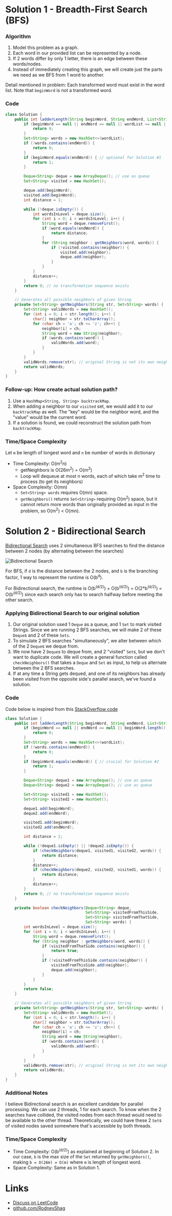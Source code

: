 # Solution 1 - Breadth-First Search (BFS)

### Algorithm

1. Model this problem as a graph.
1. Each word in our provided list can be represented by a node.
1. If 2 words differ by only 1 letter, there is an edge between these words/nodes.
1. Instead of immediately creating this graph, we will create just the parts we need as we BFS from 1 word to another.

Detail mentioned in problem: Each transformed word must exist in the word list. Note that `beginWord` is not a transformed word.

### Code

```java
class Solution {
    public int ladderLength(String beginWord, String endWord, List<String> wordList) {
        if (beginWord == null || endWord == null || wordList == null || beginWord.length() != endWord.length()) {
            return 0;
        }
        Set<String> words = new HashSet<>(wordList);
        if (!words.contains(endWord)) {
            return 0;
        }
        if (beginWord.equals(endWord)) { // optional for Solution #1
            return 1;
        }

        Deque<String> deque = new ArrayDeque(); // use as queue
        Set<String> visited = new HashSet();

        deque.add(beginWord);
        visited.add(beginWord);
        int distance = 1;

        while (!deque.isEmpty()) {
            int wordsInLevel = deque.size();
            for (int i = 0; i < wordsInLevel; i++) {
                String word = deque.removeFirst();
                if (word.equals(endWord)) {
                    return distance;
                }
                for (String neighbor : getNeighbors(word, words)) {
                    if (!visited.contains(neighbor)) {
                        visited.add(neighbor);
                        deque.add(neighbor);
                    }
                }
            }
            distance++;
        }
        return 0; // no transformation sequence exists
    }

    // Generates all possible neighbors of given String
    private Set<String> getNeighbors(String str, Set<String> words) {
        Set<String> validWords = new HashSet();
        for (int i = 0; i < str.length(); i++) {
            char[] neighbor = str.toCharArray();
            for (char ch = 'a'; ch <= 'z'; ch++) {
                neighbor[i] = ch;
                String word = new String(neighbor);
                if (words.contains(word)) {
                    validWords.add(word);
                }
            }
        }
        validWords.remove(str); // original String is not its own neighbor
        return validWords;
    }
}
```
### Follow-up: How create actual solution path?

1. Use a `HashMap<String, String> backtrackMap`.
1. When adding a neighbor to our `visited` set, we would add it to our `backtrackMap` as well. The "key" would be the neighbor word, and the "value" would be the current word.
1. If a solution is found, we could reconstruct the solution path from `backtrackMap`.

### Time/Space Complexity

Let `m` be length of longest word and `n` be number of words in dictionary

- Time Complexity:  O(m<sup>2</sup>n)
    - getNeighbors is O(26m<sup>2</sup>) = O(m<sup>2</sup>)
    - Loop will dequeue at most n words, each of which take m<sup>2</sup> time to process (to get its neighbors)
- Space Complexity: O(mn)
    - `Set<String> words` requires O(mn) space.
    - `getNeighbors()` returns `Set<String>` requiring O(m<sup>2</sup>) space, but it cannot return more words than originally provided as input in the problem, so O(m<sup>2</sup>) < O(mn).

# Solution 2 - Bidirectional Search

[Bidirectional Search](http://theoryofprogramming.com/2018/01/21/bidirectional-search/) uses 2 simultaneous BFS searches to find the distance between 2 nodes (by alternating between the searches)

![Bidirectional Search](./images/BidirectionalSearch.png)

For BFS, if `d` is the distance between the 2 nodes, and `b` is the branching factor, 1 way to represent the runtime is O(b<sup>d</sup>).

For Bidirectional search, the runtime is O(b<sup>(d/2)</sup>) + O(b<sup>(d/2)</sup>) = O(2*b<sup>(d/2)</sup>) = O(b<sup>(d/2)</sup>) since each search only has to search halfway before meeting the other search.

### Applying Bidirectional Search to our original solution

1. Our original solution used 1 `Deque` as a queue, and 1 `Set` to mark visited Strings. Since we are running 2 BFS searches, we will make 2 of these `Deque`s and 2 of these `Sets`.
1. To simulate 2 BFS searches "simultaneously", we alter between which of the 2 `Deque`s we deque from.
1. We now have 2 `Deque`s to deque from, and 2 "visited" `Set`s, but we don't want to duplicate code. We will create  a general function called `checkNeighbors()` that takes a `Deque` and `Set` as input, to help us alternate between the 2 BFS searches.
1. If at any time a String gets dequed, and one of its neighbors has already been visited from the opposite side's parallel search, we've found a solution.

### Code

Code below is inspired from this [StackOverflow code](https://stackoverflow.com/a/39782065/10146735)

```java
class Solution {
    public int ladderLength(String beginWord, String endWord, List<String> wordList) {
        if (beginWord == null || endWord == null || beginWord.length() != endWord.length()) {
            return 0;
        }
        Set<String> words = new HashSet<>(wordList);
        if (!words.contains(endWord)) {
            return 0;
        }
        if (beginWord.equals(endWord)) { // crucial for Solution #2
            return 1;
        }

        Deque<String> deque1 = new ArrayDeque(); // use as queue
        Deque<String> deque2 = new ArrayDeque(); // use as queue

        Set<String> visited1 = new HashSet();
        Set<String> visited2 = new HashSet();

        deque1.add(beginWord);
        deque2.add(endWord);

        visited1.add(beginWord);
        visited2.add(endWord);

        int distance = 2;

        while (!deque1.isEmpty() || !deque2.isEmpty()) {
            if (checkNeighbors(deque1, visited1, visited2, words)) {
                return distance;
            }
            distance++;
            if (checkNeighbors(deque2, visited2, visited1, words)) {
                return distance;
            }
            distance++;
        }
        return 0; // no transformation sequence exists
    }

    private boolean checkNeighbors(Deque<String> deque,
                                   Set<String> visitedFromThisSide,
                                   Set<String> visitedFromThatSide,
                                   Set<String> words) {
        int wordsInLevel = deque.size();
        for (int i = 0; i < wordsInLevel; i++) {
            String word = deque.removeFirst();
            for (String neighbor : getNeighbors(word, words)) {
                if (visitedFromThatSide.contains(neighbor)) {
                    return true;
                }
                if (!visitedFromThisSide.contains(neighbor)) {
                    visitedFromThisSide.add(neighbor);
                    deque.add(neighbor);
                }
            }
        }
        return false;
    }

    // Generates all possible neighbors of given String
    private Set<String> getNeighbors(String str, Set<String> words) {
        Set<String> validWords = new HashSet();
        for (int i = 0; i < str.length(); i++) {
            char[] neighbor = str.toCharArray();
            for (char ch = 'a'; ch <= 'z'; ch++) {
                neighbor[i] = ch;
                String word = new String(neighbor);
                if (words.contains(word)) {
                    validWords.add(word);
                }
            }
        }
        validWords.remove(str); // original String is not its own neighbor
        return validWords;
    }
}
```

### Additional Notes

I believe Bidirectional search is an excellent candidate for parallel processing. We can use 2 threads, 1 for each search. To know when the 2 searches have collided, the visited nodes from each thread would need to be available to the other thread. Theoretically, we could have these 2 `Set`s of visited nodes saved somewhere that's accessible by both threads.

### Time/Space Complexity

- Time Complexity: O(b<sup>(d/2)</sup>) as explained at beginning of Solution 2. In our case, `b` is the max size of the `Set` returned by `getNeighbors()`, making `b = O(26m) = O(m)` where `m` is length of longest word.
- Space Complexity: Same as in Solution 1.


# Links

- [Discuss on LeetCode](https://leetcode.com/problems/word-ladder/discuss/345900)
- [github.com/RodneyShag](https://github.com/RodneyShag)
